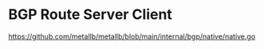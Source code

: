 

# BGP Route Server Client
https://github.com/metallb/metallb/blob/main/internal/bgp/native/native.go
